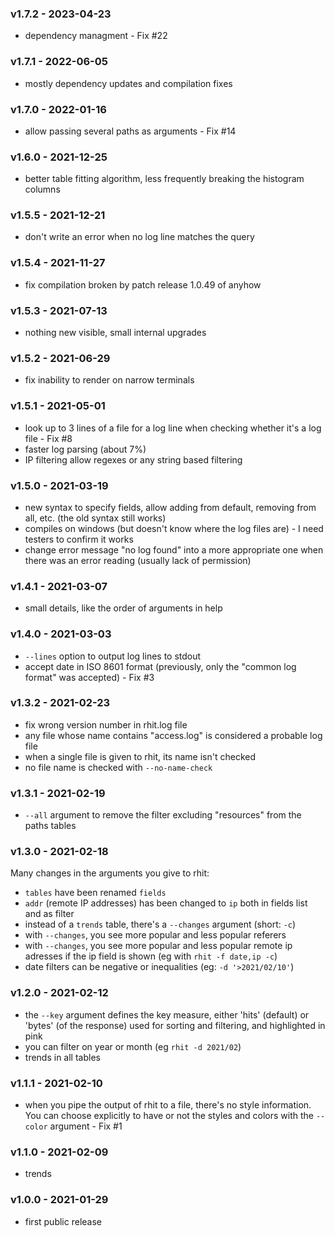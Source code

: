 <a name="v1.7.2"></a>
### v1.7.2 - 2023-04-23
- dependency managment - Fix #22

<a name="v1.7.1"></a>
### v1.7.1 - 2022-06-05
- mostly dependency updates and compilation fixes

<a name="v1.7.0"></a>
### v1.7.0 - 2022-01-16
- allow passing several paths as arguments - Fix #14

<a name="v1.6.0"></a>
### v1.6.0 - 2021-12-25
- better table fitting algorithm, less frequently breaking the histogram columns

<a name="v1.5.5"></a>
### v1.5.5 - 2021-12-21
- don't write an error when no log line matches the query

<a name="v1.5.4"></a>
### v1.5.4 - 2021-11-27
- fix compilation broken by patch release 1.0.49 of anyhow

<a name="v1.5.3"></a>
### v1.5.3 - 2021-07-13
- nothing new visible, small internal upgrades

<a name="v1.5.2"></a>
### v1.5.2 - 2021-06-29
- fix inability to render on narrow terminals

<a name="v1.5.1"></a>
### v1.5.1 - 2021-05-01
- look up to 3 lines of a file for a log line when checking whether it's a log file - Fix #8
- faster log parsing (about 7%)
- IP filtering allow regexes or any string based filtering

<a name="v1.5.0"></a>
### v1.5.0 - 2021-03-19
- new syntax to specify fields, allow adding from default, removing from all, etc. (the old syntax still works)
- compiles on windows (but doesn't know where the log files are) - I need testers to confirm it works
- change error message "no log found" into a more appropriate one when there was an error reading (usually lack of permission)

<a name="v1.4.1"></a>
### v1.4.1 - 2021-03-07
- small details, like the order of arguments in help

<a name="v1.4.0"></a>
### v1.4.0 - 2021-03-03
- `--lines` option to output log lines to stdout
- accept date in ISO 8601 format (previously, only the "common log format" was accepted) - Fix #3

<a name="v1.3.2"></a>
### v1.3.2 - 2021-02-23
- fix wrong version number in rhit.log file
- any file whose name contains "access.log" is considered a probable log file
- when a single file is given to rhit, its name isn't checked
- no file name is checked with `--no-name-check`

<a name="v1.3.1"></a>
### v1.3.1 - 2021-02-19
- `--all` argument to remove the filter excluding "resources" from the paths tables

<a name="v1.3.0"></a>
### v1.3.0 - 2021-02-18
Many changes in the arguments you give to rhit:
- `tables` have been renamed `fields`
- `addr` (remote IP addresses) has been changed to `ip` both in fields list and as filter
- instead of a `trends` table, there's a `--changes` argument (short: `-c`)
- with `--changes`, you see more popular and less popular referers
- with `--changes`, you see more popular and less popular remote ip adresses if the ip field is shown (eg with `rhit -f date,ip -c`)
- date filters can be negative or inequalities (eg: `-d '>2021/02/10'`)

<a name="v1.2.0"></a>
### v1.2.0 - 2021-02-12
- the `--key` argument defines the key measure, either 'hits' (default) or 'bytes' (of the response) used for sorting and filtering, and highlighted in pink
- you can filter on year or month (eg `rhit -d 2021/02`)
- trends in all tables

<a name="v1.1.1"></a>
### v1.1.1 - 2021-02-10
- when you pipe the output of rhit to a file, there's no style information. You can choose explicitly to have or not the styles and colors with the `--color` argument - Fix #1

<a name="v1.1.0"></a>
### v1.1.0 - 2021-02-09
- trends

<a name="v1.0.0"></a>
### v1.0.0 - 2021-01-29
- first public release
